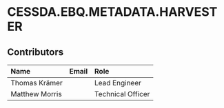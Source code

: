 # CESSDA.EBQ.METADATA.HARVESTER

## Contributors

Name            | Email                     | Role
:---            | :---                      | :---
Thomas Krämer  | <thomas DOT kraemer AT gesis DOT org >  | Lead Engineer
Matthew Morris | <matthew DOT morris AT cessda DOT eu> | Technical Officer
